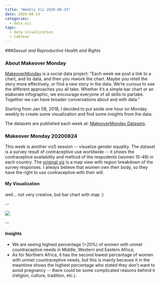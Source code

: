 ```yaml
---
title: "Weekly Viz 2020-08-24"
date: 2020-08-24
categories:
  - data_viz
tags:
  - data visualization
  - tableau
---
```


###*Sexual and Reproductive Health and Rights*


### About Makeover Monday

[MakeoverMonday](http://www.makeovermonday.co.uk/) is a social data project:
"Each week we post a link to a chart, and its data, and then you rework the chart.
Maybe you retell the story more effectively, or find a new story in the data.
We’re curious to see the different approaches you all take. Whether it’s a simple bar chart or an elaborate infographic, we encourage everyone of all skills to partake.
Together we can have broader conversations about and with data."

Starting from Jan 08, 2018, I decided to put aside one hour on Monday weekly to create some visualization and find some insights from the data.

The datasets are published each week at: [MakeoverMonday Datasets](http://www.makeovermonday.co.uk/data/).

### Makeover Monday 20200824

This week is another viz5 session -- visualize gender equality. The dataset is a survey result of contraceptive use worldwide -- it shows the contraceptive availability and method of the respodents (women 15-49) in each country. The [original viz](https://media.data.world/boFwVig9ToOkffjnzVMC_Main%20Dashboard.png) is a map view with region breakdown of the survey responses. I always believe that women own their body, so they have the right to use contraceptive with their will.    

#### My Visualization

well... not very creative, but bar chart with map :)   

--  

<div class='tableauPlaceholder' id='viz1598322083821' style='position: relative'>
<noscript><a href='#'>
  <img alt=' ' src='https:&#47;&#47;public.tableau.com&#47;static&#47;images&#47;Ma&#47;MakeOverMonday2020824SexualandReproductiveHealthandRights&#47;UnMetContraceptiveNeedsWorldwide&#47;1_rss.png' style='border: none' />
</a></noscript>
<object class='tableauViz'  style='display:none;'>
  <param name='host_url' value='https%3A%2F%2Fpublic.tableau.com%2F' />
  <param name='embed_code_version' value='3' /> 
  <param name='site_root' value='' />
  <param name='name' value='MakeOverMonday2020824SexualandReproductiveHealthandRights&#47;UnMetContraceptiveNeedsWorldwide' />
  <param name='tabs' value='no' />
  <param name='toolbar' value='yes' />
  <param name='static_image' value='https:&#47;&#47;public.tableau.com&#47;static&#47;images&#47;Ma&#47;MakeOverMonday2020824SexualandReproductiveHealthandRights&#47;UnMetContraceptiveNeedsWorldwide&#47;1.png' />
  <param name='animate_transition' value='yes' />
  <param name='display_static_image' value='yes' />
  <param name='display_spinner' value='yes' />
  <param name='display_overlay' value='yes' />
  <param name='display_count' value='yes' />
  <param name='language' value='en' />
</object></div>       
<script type='text/javascript'>      
  var divElement = document.getElementById('viz1598322083821');             
  var vizElement = divElement.getElementsByTagName('object')[0];            
  if ( divElement.offsetWidth > 800 ) { vizElement.style.width='800px';vizElement.style.height='627px';} else if ( divElement.offsetWidth > 500 ) { vizElement.style.width='800px';vizElement.style.height='627px';} else { vizElement.style.width='100%';vizElement.style.height='777px';}    
  var scriptElement = document.createElement('script');       
  scriptElement.src = 'https://public.tableau.com/javascripts/api/viz_v1.js';   
  vizElement.parentNode.insertBefore(scriptElement, vizElement);             
</script>
  
  
--  

#### Insights
* We are seeing highest percentage (>20%) of women with unmet countraceptive needs in Middle, Western and Eastern Africa;  
* As for Northern Africa, it has the second lowest percentage of women with unmet countraceptive needs, but this is mainly because it in the meantime shows the highest percentage who stated they don't want to avoid pregnancy -- there could be some complicated reasons behind it (religion, culture, tradition, etc.).   

